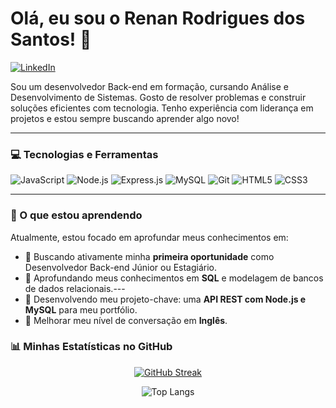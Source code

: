 # Olá, eu sou o Renan Rodrigues dos Santos! 👋

<p align="left"> 
  <a href="https://www.linkedin.com/in/renanrrodriguess/" target="_blank">
    <img src="https://img.shields.io/badge/LinkedIn-0077B5?style=for-the-badge&logo=linkedin&logoColor=white" alt="LinkedIn"/>
  </a>
</p>

Sou um desenvolvedor Back-end em formação, cursando Análise e Desenvolvimento de Sistemas. Gosto de resolver problemas e construir soluções eficientes com tecnologia. Tenho experiência com liderança em projetos e estou sempre buscando aprender algo novo!

---

### 💻 Tecnologias e Ferramentas

![JavaScript](https://img.shields.io/badge/JavaScript-F7DF1E?style=for-the-badge&logo=javascript&logoColor=black)
![Node.js](https://img.shields.io/badge/Node.js-339933?style=for-the-badge&logo=nodedotjs&logoColor=white)
![Express.js](https://img.shields.io/badge/Express.js-000000?style=for-the-badge&logo=express&logoColor=white)
![MySQL](https://img.shields.io/badge/MySQL-4479A1?style=for-the-badge&logo=mysql&logoColor=white)
![Git](https://img.shields.io/badge/GIT-E44C30?style=for-the-badge&logo=git&logoColor=white)
![HTML5](https://img.shields.io/badge/HTML5-E34F26?style=for-the-badge&logo=html5&logoColor=white)
![CSS3](https://img.shields.io/badge/CSS3-1572B6?style=for-the-badge&logo=css3&logoColor=white)

---

### 🌱 O que estou aprendendo

Atualmente, estou focado em aprofundar meus conhecimentos em:
- 🔭 Buscando ativamente minha **primeira oportunidade** como Desenvolvedor Back-end Júnior ou Estagiário.
- 🌱 Aprofundando meus conhecimentos em **SQL** e modelagem de bancos de dados relacionais.---
- 🚀 Desenvolvendo meu projeto-chave: uma **API REST com Node.js e MySQL** para meu portfólio.
- 💬 Melhorar meu nível de conversação em **Inglês**.

### 📊 Minhas Estatísticas no GitHub

<p align="center">
  <a href="https://git.io/streak-stats">
    <img src="https://streak-stats.demolab.com/?user=renandosantos&theme=dracula&hide_border=true" alt="GitHub Streak" />
  </a>
</p>

<p align="center">
  <img src="https://github-readme-stats.vercel.app/api/top-langs/?username=renandosantos&layout=compact&langs_count=7&theme=dracula" alt="Top Langs" />
</p>


<!--
**renandosantos/renandosantos** is a ✨ _special_ ✨ repository because its `README.md` (this file) appears on your GitHub profile.

Here are some ideas to get you started:

- 🔭 I’m currently working on ...
- 🌱 I’m currently learning ...
- 👯 I’m looking to collaborate on ...
- 🤔 I’m looking for help with ...
- 💬 Ask me about ...
- 📫 How to reach me: ...
- 😄 Pronouns: ...
- ⚡ Fun fact: ...
-->
